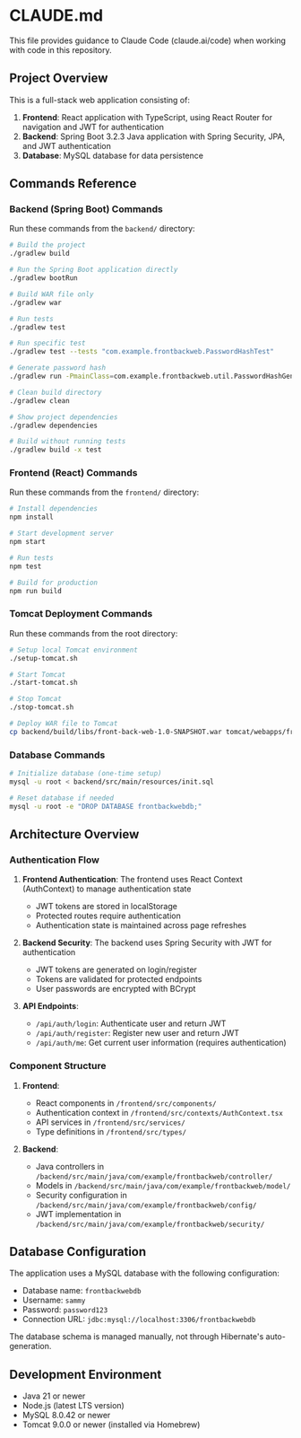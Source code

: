 # CLAUDE.md

This file provides guidance to Claude Code (claude.ai/code) when working with code in this repository.

## Project Overview

This is a full-stack web application consisting of:
1. **Frontend**: React application with TypeScript, using React Router for navigation and JWT for authentication
2. **Backend**: Spring Boot 3.2.3 Java application with Spring Security, JPA, and JWT authentication
3. **Database**: MySQL database for data persistence

## Commands Reference

### Backend (Spring Boot) Commands

Run these commands from the `backend/` directory:

```bash
# Build the project
./gradlew build

# Run the Spring Boot application directly
./gradlew bootRun

# Build WAR file only
./gradlew war

# Run tests
./gradlew test

# Run specific test
./gradlew test --tests "com.example.frontbackweb.PasswordHashTest"

# Generate password hash
./gradlew run -PmainClass=com.example.frontbackweb.util.PasswordHashGenerator

# Clean build directory
./gradlew clean

# Show project dependencies
./gradlew dependencies

# Build without running tests
./gradlew build -x test
```

### Frontend (React) Commands

Run these commands from the `frontend/` directory:

```bash
# Install dependencies
npm install

# Start development server
npm start

# Run tests
npm test

# Build for production
npm run build
```

### Tomcat Deployment Commands

Run these commands from the root directory:

```bash
# Setup local Tomcat environment
./setup-tomcat.sh

# Start Tomcat
./start-tomcat.sh

# Stop Tomcat
./stop-tomcat.sh

# Deploy WAR file to Tomcat
cp backend/build/libs/front-back-web-1.0-SNAPSHOT.war tomcat/webapps/front-back-web.war
```

### Database Commands

```bash
# Initialize database (one-time setup)
mysql -u root < backend/src/main/resources/init.sql

# Reset database if needed
mysql -u root -e "DROP DATABASE frontbackwebdb;"
```

## Architecture Overview

### Authentication Flow

1. **Frontend Authentication**: The frontend uses React Context (AuthContext) to manage authentication state
   - JWT tokens are stored in localStorage
   - Protected routes require authentication
   - Authentication state is maintained across page refreshes

2. **Backend Security**: The backend uses Spring Security with JWT for authentication
   - JWT tokens are generated on login/register
   - Tokens are validated for protected endpoints
   - User passwords are encrypted with BCrypt

3. **API Endpoints**:
   - `/api/auth/login`: Authenticate user and return JWT
   - `/api/auth/register`: Register new user and return JWT
   - `/api/auth/me`: Get current user information (requires authentication)

### Component Structure

1. **Frontend**:
   - React components in `/frontend/src/components/`
   - Authentication context in `/frontend/src/contexts/AuthContext.tsx`
   - API services in `/frontend/src/services/`
   - Type definitions in `/frontend/src/types/`

2. **Backend**:
   - Java controllers in `/backend/src/main/java/com/example/frontbackweb/controller/`
   - Models in `/backend/src/main/java/com/example/frontbackweb/model/`
   - Security configuration in `/backend/src/main/java/com/example/frontbackweb/config/`
   - JWT implementation in `/backend/src/main/java/com/example/frontbackweb/security/`

## Database Configuration

The application uses a MySQL database with the following configuration:
- Database name: `frontbackwebdb`
- Username: `sammy`
- Password: `password123`
- Connection URL: `jdbc:mysql://localhost:3306/frontbackwebdb`

The database schema is managed manually, not through Hibernate's auto-generation.

## Development Environment

- Java 21 or newer
- Node.js (latest LTS version)
- MySQL 8.0.42 or newer
- Tomcat 9.0.0 or newer (installed via Homebrew)